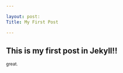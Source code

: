```yaml
---

layout: post:
Title: My First Post

---
```



<h2> This is my first post in Jekyll!!</h2>
<small>great.</small>

